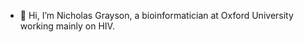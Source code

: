 - 👋 Hi, I’m Nicholas Grayson, a bioinformatician at Oxford University working mainly on HIV.


<!---
negrayson/negrayson is a ✨ special ✨ repository because its `README.md` (this file) appears on your GitHub profile.
You can click the Preview link to take a look at your changes.
--->
